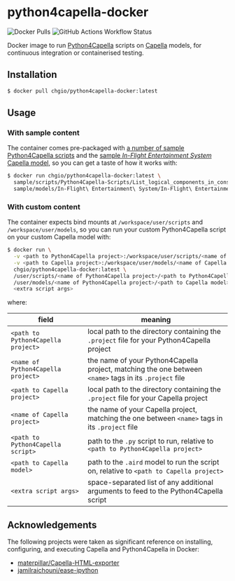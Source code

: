 # python4capella-docker

![Docker Pulls](https://img.shields.io/docker/pulls/chgio/python4capella-docker) ![GitHub Actions Workflow Status](https://img.shields.io/github/actions/workflow/status/chgio/python4capella-docker/build-test.yml)

Docker image to run [Python4Capella](https://github.com/labs4capella/python4capella) scripts on [Capella](https://github.com/eclipse-capella/capella) models, for continuous integration or containerised testing.

## Installation

```sh
$ docker pull chgio/python4capella-docker:latest
```

## Usage

### With sample content

The container comes pre-packaged with [a number of sample Python4Capella scripts](https://github.com/labs4capella/python4capella/tree/master/plugins/Python4Capella/sample_scripts) and the [sample *In-Flight Entertainment System* Capella model](https://github.com/eclipse-capella/capella/tree/master/samples/In-Flight%20Entertainment%20System), so you can get a taste of how it works with:

```sh
$ docker run chgio/python4capella-docker:latest \
  sample/scripts/Python4Capella-Scripts/List_logical_components_in_console.py \
  sample/models/In-Flight\ Entertainment\ System/In-Flight\ Entertainment\ System.aird
```

### With custom content

The container expects bind mounts at `/workspace/user/scripts` and `/workspace/user/models`, so you can run your custom Python4Capella script on your custom Capella model with:

```sh
$ docker run \
  -v <path to Python4Capella project>:/workspace/user/scripts/<name of Python4Capella project> \
  -v <path to Capella project>:/workspace/user/models/<name of Capella project> \
  chgio/python4capella-docker:latest \
  /user/scripts/<name of Python4Capella project>/<path to Python4Capella script>.py \
  /user/models/<name of Python4Capella project>/<path to Capella model>.aird \
  <extra script args>
```

where:

| field                              | meaning                                                                                                |
| ---------------------------------- | ------------------------------------------------------------------------------------------------------ |
| `<path to Python4Capella project>` | local path to the directory containing the `.project` file for your Python4Capella project             |
| `<name of Python4Capella project>` | the name of your Python4Capella project, matching the one between `<name>` tags in its `.project` file |
| `<path to Capella project>`        | local path to the directory containing the `.project` file for your Capella project                    |
| `<name of Capella project>`        | the name of your Capella project, matching the one between `<name>` tags in its `.project` file        |
| `<path to Python4Capella script>`  | path to the `.py` script to run, relative to `<path to Python4Capella project>`                        |
| `<path to Capella model>`          | path to the `.aird` model to run the script on, relative to `<path to Capella project>`                |
| `<extra script args>`              | space-separated list of any additional arguments to feed to the Python4Capella script                  |

## Acknowledgements

The following projects were taken as significant reference on installing, configuring, and executing Capella and Python4Capella in Docker:
- [materpillar/Capella-HTML-exporter](https://github.com/materpillar/Capella-HTML-exporter)
- [jamilraichouni/ease-ipython](https://github.com/jamilraichouni/ease-ipython)
